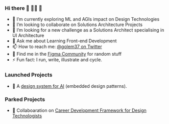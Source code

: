 ### Hi there 👋 🏳️‍🌈 🦄

- 🌱 I’m currently exploring ML and AGIs impact on Design Technologies 
- 👯 I’m looking to collaborate on Solutions Architecture Projects
- 🤔 I’m looking for a new challenge as a Solutions Architect specialising in UI Architecture
- 💬 Ask me about Learning Front-end Development 
- 📫 How to reach me: [@golem37 on Twitter](https://twitter.com/golem37)
- 🎨 Find me in the [Figma Community](https://www.figma.com/@izziink) for random stuff
- ⚡ Fun fact: I run, write, illustrate and cycle.

### Launched Projects
- 🤖 A [design system for AI](https://golem-ai.netlify.app/) (embedded design patterns).

### Parked Projects
- 🔭 Collaboaration on [Career Development Framework for Design Technologists](https://github.com/chiangs/design-technologist-roadmap) 



